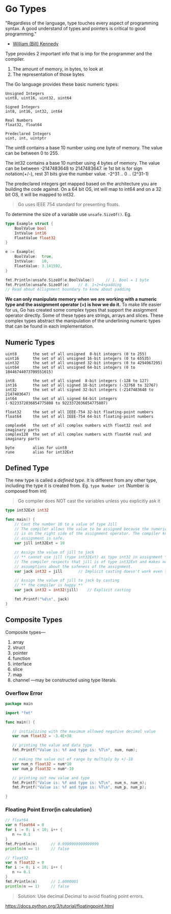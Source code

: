 # Go Types

"Regardless of the language, type touches every aspect of programming syntax. A
good understand of types and pointers is critical to good programming." 
- [William (Bill) Kennedy](https://x.com/goinggodotnet)

Type provides 2 important info that is imp for the programmer and the compiler.

1. The amount of memory, in bytes, to look at
2. The representation of those bytes

The Go language provides these basic numeric types:

```
Unsigned Integers
uint8, uint16, uint32, uint64

Signed Integers
int8, int16, int32, int64

Real Numbers
float32, float64

Predeclared Integers
uint, int, uintptr
```

The uint8 contains a base 10 number using one byte of memory. The value can be between 0 to 255.

The int32 contains a base 10 number using 4 bytes of memory. The value can be between -2147483648 to 2147483647.
ie 1st bit is for sign notation(+/-), rest 31 bits give the number value. -2^31 .. 0 .. (2^31-1)

The predeclared integers get mapped based on the architecture you are building
the code against. On a 64 bit OS, int will map to int64 and on a 32 bit OS, it
will be mapped to int32.

> Go uses IEEE 754 standard for presenting floats.

To determine the size of a variable use `unsafe.SizeOf()`. Eg. 
```go
type Example struct {
    BoolValue bool
    IntValue int16
    FloatValue float32
}

e := Example{
    BoolValue:  true,
    IntValue:   10,
    FloatValue: 3.141592,
}

fmt.Println(unsafe.SizeOf(e.BoolValue))     // 1. Bool = 1 byte
fmt.Println(unsafe.SizeOf(e)    // 8. 1+2+4+padding
// Read about Allignment boundary to know about padding
```

**We can only manipulate memory when we are working with a numeric type and the
assignment operator (=) is how we do it.** 
To make life easier for us, Go has created some complex types that support the
assignment operator directly. Some of these types are strings, arrays and
slices. These complex types abstract the manipulation of the underlining
numeric types that can be found in each implementation. 


## Numeric Types 

```
uint8       the set of all unsigned  8-bit integers (0 to 255)
uint16      the set of all unsigned 16-bit integers (0 to 65535)
uint32      the set of all unsigned 32-bit integers (0 to 4294967295)
uint64      the set of all unsigned 64-bit integers (0 to 18446744073709551615)

int8        the set of all signed  8-bit integers (-128 to 127)
int16       the set of all signed 16-bit integers (-32768 to 32767)
int32       the set of all signed 32-bit integers (-2147483648 to 2147483647)
int64       the set of all signed 64-bit integers (-9223372036854775808 to 9223372036854775807)

float32     the set of all IEEE-754 32-bit floating-point numbers
float64     the set of all IEEE-754 64-bit floating-point numbers

complex64   the set of all complex numbers with float32 real and imaginary parts
complex128  the set of all complex numbers with float64 real and imaginary parts

byte        alias for uint8
rune        alias for int32Ext
```

## Defined Type

The new type is called a *defined type*. It is different from any other type,
including the type it is created from.
Eg. `type Number int` (Number is composed from int)


> Go compiler does NOT cast the variables unless you explicitly ask it

```go
type int32Ext int32

func main() {
    // Cast the number 10 to a value of type Jill
    // The compiler allows the value to be assigned because the numeric type
    // is on the right side of the assignment operator. The compiler knows the
    // assignment is safe.
    var jill int32Ext = 10

    // Assign the value of jill to jack
    // ** cannot use jill (type int32Ext) as type int32 in assignment **
    // The compiler respects that jill is of type int32Ext and makes no
    // assumptions about the safeness of the assignment.
    var jack int32 = jill       // Implicit casting doesn't work even thought the memory layout is same.

    // Assign the value of jill to jack by casting
    // ** the compiler is happy **
    var jack int32 = int32(jill)    // Explicit casting

    fmt.Printf("%d\n", jack)
}
```
## Composite Types 

Composite types—
1. array
2. struct
3. pointer
4. function
5. interface
6. slice
7. map
8. channel
—may be constructed using type literals.

### Overflow Error

```go
package main

import "fmt"

func main() {

   // initializing with the maximum allowed negative decimal value
   var num float32 = -3.4E+38

   // printing the value and data type 
   fmt.Printf("Value is: %f and type is: %T\n", num, num);   

   // making the value out of range by multiply by +/-10 
   var num_n float32 = num*10
   var num_p float32 = num*-10

   // printing out new value and type
   fmt.Printf("Value is: %f and type is: %T\n", num_n, num_n);
   fmt.Printf("Value is: %f and type is: %T\n", num_p, num_p);   

}
```

### Floating Point Error(in calculation)

```go
// float64 
var n float64 = 0
for i := 0; i < 10; i++ {
   n += 0.1
}
fmt.Println(n)      // 0.9999999999999999
println(n == 1)     // false

// float32
var n float32 = 0
for i := 0; i < 10; i++ {
   n += 0.1
}
fmt.Println(n)      // 1.0000001
println(n == 1)     // false
```

> Solution: Use decimal.Decimal to avoid floating point errors.

https://docs.python.org/3/tutorial/floatingpoint.html


